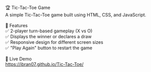 🏆 Tic-Tac-Toe Game<br>
A simple Tic-Tac-Toe game built using HTML, CSS, and JavaScript.<br>
<br>
📌 Features<br>
✅ 2-player turn-based gameplay (X vs O)<br>
✅ Displays the winner or declares a draw<br>
✅ Responsive design for different screen sizes<br>
✅ "Play Again" button to restart the game<br>
<br>
🚀 Live Demo<br>
https://ibran07.github.io/Tic-Tac-Toe/
